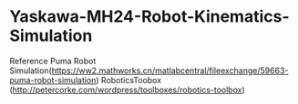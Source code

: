 # Yaskawa-MH24-Robot-Kinematics-Simulation
Reference
Puma Robot Simulation(https://ww2.mathworks.cn/matlabcentral/fileexchange/59663-puma-robot-simulation)
RoboticsToobox (http://petercorke.com/wordpress/toolboxes/robotics-toolbox)

